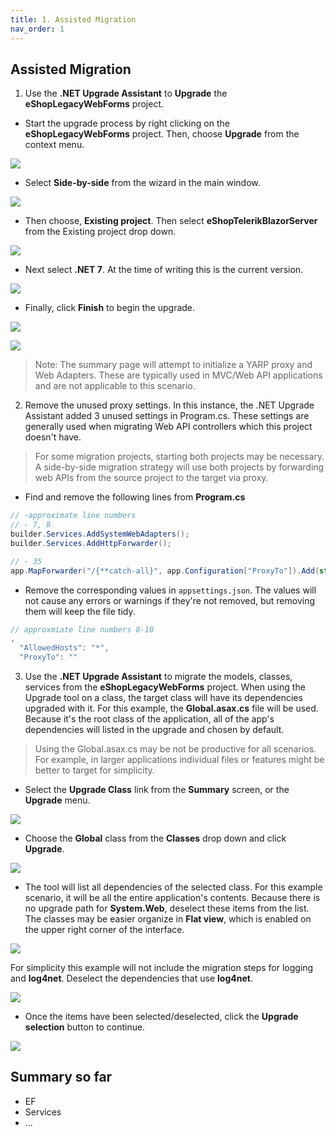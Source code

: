 ```yaml
---
title: 1. Assisted Migration
nav_order: 1
---
```


## Assisted Migration

1. Use the **.NET Upgrade Assistant** to **Upgrade** the **eShopLegacyWebForms** project. 

  * Start the upgrade process by right clicking on the **eShopLegacyWebForms** project. Then, choose **Upgrade** from the context menu.

  ![](img/3-upgrade.png)

  * Select **Side-by-side** from the wizard in the main window.

  ![](img/upgrade-2.png)

  * Then choose, **Existing project**. Then select **eShopTelerikBlazorServer** from the Existing project drop down.

  ![](img/upgrade-4.png)

  * Next select **.NET 7**. At the time of writing this is the current version.

  ![](img/upgrade-6.png)

  * Finally, click **Finish** to begin the upgrade.

  ![](img/upgrade-7.png)

  ![](img/upgrade-summary.png)

  > Note: The summary page will attempt to initialize a YARP proxy and Web Adapters. These are typically used in MVC/Web API applications and are not applicable to this scenario. 

2. Remove the unused proxy settings. In this instance, the .NET Upgrade Assistant added 3 unused settings in Program.cs. These settings are generally used when migrating Web API controllers which this project doesn't have. 

  > For some migration projects, starting both projects may be necessary. A side-by-side migration strategy will use both projects by forwarding web APIs from the source project to the target via proxy.  

  * Find and remove the following lines from **Program.cs**

  ```csharp
  // -approximate line numbers
  // - 7, 8
  builder.Services.AddSystemWebAdapters();
  builder.Services.AddHttpForwarder();

  // - 35
  app.MapForwarder("/{**catch-all}", app.Configuration["ProxyTo"]).Add(static builder => ((RouteEndpointBuilder)builder).Order = int.MaxValue);

  ```

  * Remove the corresponding values in `appsettings.json`. The values will not cause any errors or warnings if they're not removed, but removing them will keep the file tidy.

  ```js
  // approxmiate line numbers 8-10
  ,
    "AllowedHosts": "*",
    "ProxyTo": ""
  ```

3. Use the **.NET Upgrade Assistant** to migrate the models, classes, services from the **eShopLegacyWebForms** project. When using the Upgrade tool on a class, the target class will have its dependencies upgraded with it. For this example, the **Global.asax.cs** file will be used. Because it's the root class of the application, all of the app's dependencies will listed in the upgrade and chosen by default. 

  > Using the Global.asax.cs may be not be productive for all scenarios. For example, in larger applications individual files or features might be better to target for simplicity. 

  * Select the **Upgrade Class** link from the **Summary** screen, or the **Upgrade** menu.

  ![](img/upgrade-class.png)

  * Choose the **Global** class from the **Classes** drop down and click **Upgrade**.

  ![](img/upgrade-class-2.png)

  * The tool will list all dependencies of the selected class. For this example scenario, it will be all the entire application's contents. Because there is no upgrade path for **System.Web**, deselect these items from the list. The classes may be easier organize in **Flat view**, which is enabled on the upper right corner of the interface.

  ![](img/upgrade-class-3.png)

  For simplicity this example will not include the migration steps for logging and **log4net**. Deselect the dependencies that use **log4net**. 

  ![](img/upgrade-class-4.png)

  * Once the items have been selected/deselected, click the **Upgrade selection** button to continue.

  ![](img/upgrade-complete.png)

## Summary so far

<!-- write a summary of what we accomplished -->

* EF
* Services
* ...